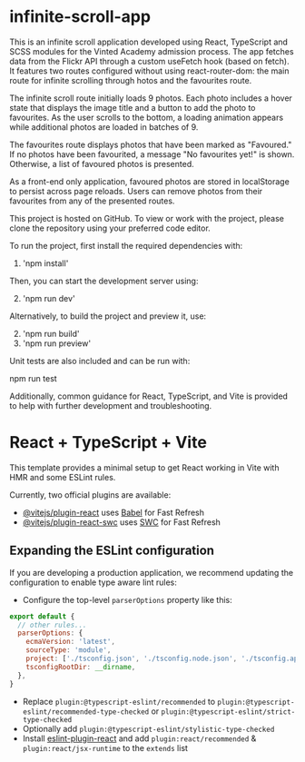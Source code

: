 # infinite-scroll-app

This is an infinite scroll application developed using React, TypeScript and SCSS modules for the Vinted Academy admission process. The app fetches data from the Flickr API through a custom useFetch hook (based on fetch). It features two routes configured without using react-router-dom: the main route for infinite scrolling through hotos and the favourites route.

The infinite scroll route initially loads 9 photos. Each photo includes a hover state that displays the image title and a button to add the photo to favourites. As the user scrolls to the bottom, a loading animation appears while additional photos are loaded in batches of 9.

The favourites route displays photos that have been marked as "Favoured." If no photos have been favourited, a message "No favourites yet!" is shown. Otherwise, a list of favoured photos is presented.

As a front-end only application, favoured photos are stored in localStorage to persist across page reloads. Users can remove photos from their favourites from any of the presented routes.

This project is hosted on GitHub. To view or work with the project, please clone the repository using your preferred code editor.

To run the project, first install the required dependencies with:

1. 'npm install'

Then, you can start the development server using:

2. 'npm run dev'

Alternatively, to build the project and preview it, use:

2. 'npm run build'
3. 'npm run preview'

Unit tests are also included and can be run with:

npm run test

Additionally, common guidance for React, TypeScript, and Vite is provided to help with further development and troubleshooting.

# React + TypeScript + Vite

This template provides a minimal setup to get React working in Vite with HMR and some ESLint rules.

Currently, two official plugins are available:

- [@vitejs/plugin-react](https://github.com/vitejs/vite-plugin-react/blob/main/packages/plugin-react/README.md) uses [Babel](https://babeljs.io/) for Fast Refresh
- [@vitejs/plugin-react-swc](https://github.com/vitejs/vite-plugin-react-swc) uses [SWC](https://swc.rs/) for Fast Refresh

## Expanding the ESLint configuration

If you are developing a production application, we recommend updating the configuration to enable type aware lint rules:

- Configure the top-level `parserOptions` property like this:

```js
export default {
  // other rules...
  parserOptions: {
    ecmaVersion: 'latest',
    sourceType: 'module',
    project: ['./tsconfig.json', './tsconfig.node.json', './tsconfig.app.json'],
    tsconfigRootDir: __dirname,
  },
}
```

- Replace `plugin:@typescript-eslint/recommended` to `plugin:@typescript-eslint/recommended-type-checked` or `plugin:@typescript-eslint/strict-type-checked`
- Optionally add `plugin:@typescript-eslint/stylistic-type-checked`
- Install [eslint-plugin-react](https://github.com/jsx-eslint/eslint-plugin-react) and add `plugin:react/recommended` & `plugin:react/jsx-runtime` to the `extends` list

